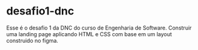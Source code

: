 # desafio1-dnc
Esse é o desafio 1 da DNC do curso de Engenharia de Software. Construir uma landing page aplicando HTML e CSS com base em um layout construido no figma.
